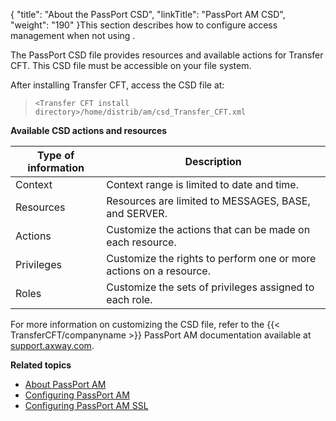 {
    "title": "About the PassPort CSD",
    "linkTitle": "PassPort AM CSD",
    "weight": "190"
}This section describes how to configure access management when not using .

The PassPort CSD file provides resources and available actions for Transfer CFT. This CSD file must be accessible on your file system.

After installing Transfer CFT, access the CSD file at:

> `<Transfer CFT install directory>/home/distrib/am/csd_Transfer_CFT.xml`

**Available <span id="CSD description"></span>CSD actions and resources**


| Type of information  | Description  |
| --- | --- |
| Context | Context range is limited to date and time. |
| Resources | Resources are limited to MESSAGES, BASE, and SERVER. |
| Actions | Customize the actions that can be made on each resource. |
| Privileges | Customize the rights to perform one or more actions on a resource. |
| Roles | Customize the sets of privileges assigned to each role. |


For more information on customizing the CSD file, refer to the {{< TransferCFT/companyname  >}} PassPort
AM documentation available at [support.axway.com]().

**Related topics**

- [About PassPort AM](../)
- [Configuring PassPort AM](../configure_passport_am)
- [Configuring PassPort AM SSL]()
